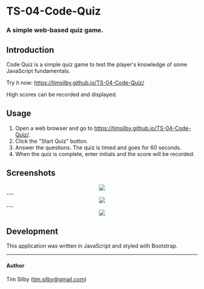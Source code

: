 # TS-04-Code-Quiz

### A simple web-based quiz game.


## Introduction

Code Quiz is a simple quiz game to test the player's knowledge of some JavaScript fundamentals.

Try it now: <https://timsilby.github.io/TS-04-Code-Quiz/>

High scores can be recorded and displayed.


## Usage

1. Open a web browser and go to <https://timsilby.github.io/TS-04-Code-Quiz/>.
2. Click the "Start Quiz" button.
3. Answer the questions. The quiz is timed and goes for 60 seconds.
4. When the quiz is complete, enter initials and the score will be recorded.


## Screenshots

<div align="center">
	<img src="https://user-images.githubusercontent.com/69242373/92753312-1c7caf00-f3cd-11ea-80d0-c97a0b439ff9.png">
</div>
---
<div align="center">
	<img src="https://user-images.githubusercontent.com/69242373/92753327-20a8cc80-f3cd-11ea-8851-f36b6449216c.png">
</div>
---
<div align="center">
	<img src="https://user-images.githubusercontent.com/69242373/92753338-230b2680-f3cd-11ea-85e1-6cf0ef3b0c32.png">
</div>

## Development

This application was written in JavaScript and styled with Bootstrap.

---

#### Author

Tim Silby (tim.silby@gmail.com)


